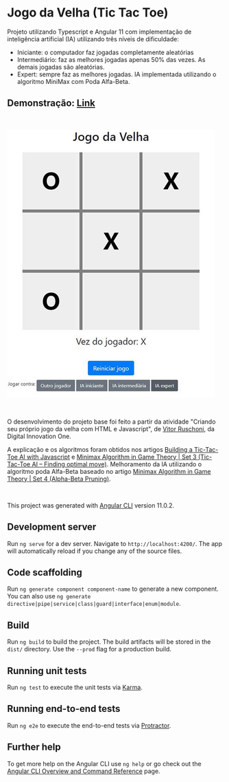 # Jogo da Velha (Tic Tac Toe)
Projeto utilizando Typescript e Angular 11 com implementação de inteligência artificial (IA) utilizando três níveis de dificuldade:
* Iniciante: o computador faz jogadas completamente aleatórias
* Intermediário: faz as melhores jogadas apenas 50% das vezes. As demais jogadas são aleatórias.
* Expert: sempre faz as melhores jogadas. IA implementada utilizando o algoritmo MiniMax com Poda Alfa-Beta.

## Demonstração: [Link](http://jogo-da-velha.s3-website-sa-east-1.amazonaws.com/)

<p>&nbsp;</p>

![Preview](ReadMe/printJogo.JPG)

<p>&nbsp;</p>

O desenvolvimento do projeto base foi feito a partir da atividade "Criando seu próprio jogo da velha com HTML e Javascript", de [
Vitor Ruschoni](https://github.com/ruschoni02/jogo-da-velha), da Digital Innovation One.

A explicação e os algoritmos foram obtidos nos artigos [Building a Tic-Tac-Toe AI with Javascript](https://mostafa-samir.github.io/Tic-Tac-Toe-AI/) e [Minimax Algorithm in Game Theory | Set 3 (Tic-Tac-Toe AI – Finding optimal move)](https://www.geeksforgeeks.org/minimax-algorithm-in-game-theory-set-3-tic-tac-toe-ai-finding-optimal-move/).
Melhoramento da IA utilizando o algoritmo poda Alfa-Beta baseado no artigo [Minimax Algorithm in Game Theory | Set 4 (Alpha-Beta Pruning)](https://www.geeksforgeeks.org/minimax-algorithm-in-game-theory-set-4-alpha-beta-pruning/?ref=rp).

<p>&nbsp;</p>

This project was generated with [Angular CLI](https://github.com/angular/angular-cli) version 11.0.2.

## Development server

Run `ng serve` for a dev server. Navigate to `http://localhost:4200/`. The app will automatically reload if you change any of the source files.

## Code scaffolding

Run `ng generate component component-name` to generate a new component. You can also use `ng generate directive|pipe|service|class|guard|interface|enum|module`.

## Build

Run `ng build` to build the project. The build artifacts will be stored in the `dist/` directory. Use the `--prod` flag for a production build.

## Running unit tests

Run `ng test` to execute the unit tests via [Karma](https://karma-runner.github.io).

## Running end-to-end tests

Run `ng e2e` to execute the end-to-end tests via [Protractor](http://www.protractortest.org/).

## Further help

To get more help on the Angular CLI use `ng help` or go check out the [Angular CLI Overview and Command Reference](https://angular.io/cli) page.
